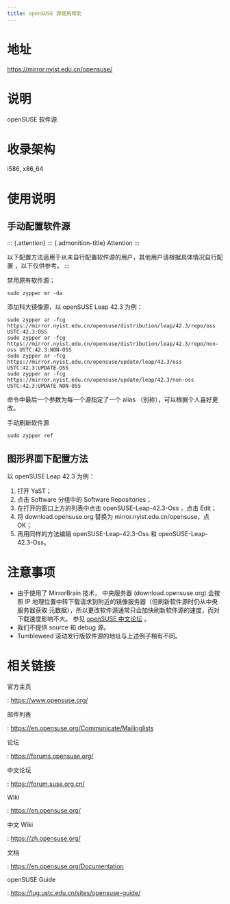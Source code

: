 ```yaml
---
title: openSUSE 源使用帮助
---
```


地址
====

<https://mirror.nyist.edu.cn/opensuse/>

说明
====

openSUSE 软件源

收录架构
========

i586, x86\_64

使用说明
========

手动配置软件源
--------------

::: {.attention}
::: {.admonition-title}
Attention
:::

以下配置方法适用于从未自行配置软件源的用户，其他用户请根据具体情况自行配置
，以下仅供参考。
:::

禁用原有软件源；

    sudo zypper mr -da

添加科大镜像源，以 openSUSE Leap 42.3 为例：

    sudo zypper ar -fcg https://mirror.nyist.edu.cn/opensuse/distribution/leap/42.3/repo/oss USTC:42.3:OSS
    sudo zypper ar -fcg https://mirror.nyist.edu.cn/opensuse/distribution/leap/42.3/repo/non-oss USTC:42.3:NON-OSS
    sudo zypper ar -fcg https://mirror.nyist.edu.cn/opensuse/update/leap/42.3/oss USTC:42.3:UPDATE-OSS
    sudo zypper ar -fcg https://mirror.nyist.edu.cn/opensuse/update/leap/42.3/non-oss USTC:42.3:UPDATE-NON-OSS

命令中最后一个参数为每一个源指定了一个 alias
（别称），可以根据个人喜好更改。

手动刷新软件源

    sudo zypper ref

图形界面下配置方法
------------------

以 openSUSE Leap 42.3 为例：

1.  打开 YaST；
2.  点击 Software 分组中的 Software Repositories；
3.  在打开的窗口上方的列表中点击 openSUSE-Leap-42.3-Oss ，点击 Edit；
4.  将 download.opensuse.org 替换为 mirror.nyist.edu.cn/opensuse，点OK；
5.  再用同样的方法编辑 openSUSE-Leap-42.3-Oss 和
    openSUSE-Leap-42.3-Oss。

注意事项
========

-   由于使用了 MirrorBrain 技术， 中央服务器 (download.opensuse.org)
    会按照 IP
    地理位置中转下载请求到附近的镜像服务器（但刷新软件源时仍从中央服务器获取
    元数据），所以更改软件源通常只会加快刷新软件源的速度，而对下载速度影响不大。
    参见 [openSUSE 中文论坛](https://forum.suse.org.cn/t/opensuse/1759)
    。
-   我们不提供 source 和 debug 源。
-   Tumbleweed 滚动发行版软件源的地址与上述例子稍有不同。

相关链接
========

官方主页

:   <https://www.opensuse.org/>

邮件列表

:   <https://en.opensuse.org/Communicate/Mailinglists>

论坛

:   <https://forums.opensuse.org/>

中文论坛

:   <https://forum.suse.org.cn/>

Wiki

:   <https://en.opensuse.org/>

中文 Wiki

:   <https://zh.opensuse.org/>

文档

:   <https://en.opensuse.org/Documentation>

openSUSE Guide

:   <https://lug.ustc.edu.cn/sites/opensuse-guide/>

